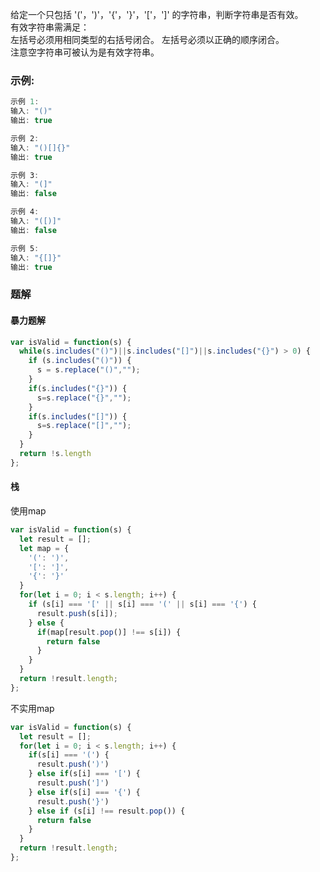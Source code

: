 给定一个只包括 '('，')'，'{'，'}'，'['，']' 的字符串，判断字符串是否有效。  
有效字符串需满足：  
左括号必须用相同类型的右括号闭合。 
左括号必须以正确的顺序闭合。   
注意空字符串可被认为是有效字符串。    
### 示例:
```js
示例 1:
输入: "()"
输出: true

示例 2:
输入: "()[]{}"
输出: true

示例 3:
输入: "(]"
输出: false

示例 4:
输入: "([)]"
输出: false

示例 5:
输入: "{[]}"
输出: true
```
### 题解
#### 暴力题解
```js
var isValid = function(s) {
  while(s.includes("()")||s.includes("[]")||s.includes("{}") > 0) {
    if (s.includes("()")) {
      s = s.replace("()","");
    }
    if(s.includes("{}")) {
      s=s.replace("{}","");
    }
    if(s.includes("[]")) {
      s=s.replace("[]","");
    }
  }
  return !s.length
};
```
#### 栈
使用map
```js
var isValid = function(s) {
  let result = [];
  let map = {
    '(': ')',
    '[': ']',
    '{': '}'
  }
  for(let i = 0; i < s.length; i++) {
    if (s[i] === '[' || s[i] === '(' || s[i] === '{') {
      result.push(s[i]);
    } else {
      if(map[result.pop()] !== s[i]) {
        return false
      }
    }
  }
  return !result.length;
};
```
不实用map
```js
var isValid = function(s) {
  let result = [];
  for(let i = 0; i < s.length; i++) {
    if(s[i] === '(') {
      result.push(')')
    } else if(s[i] === '[') {
      result.push(']')
    } else if(s[i] === '{') {
      result.push('}')
    } else if (s[i] !== result.pop()) {
      return false
    }
  }
  return !result.length;
};
```